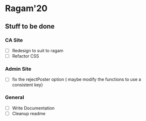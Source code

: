 # Ragam'20

## Stuff to be done
### CA Site
- [ ] Redesign to suit to ragam 
- [ ] Refactor CSS

### Admin Site
- [ ] fix the rejectPoster option ( maybe modify the functions to use a consistent key)

### General
- [ ] Write Documentation
- [ ] Cleanup readme